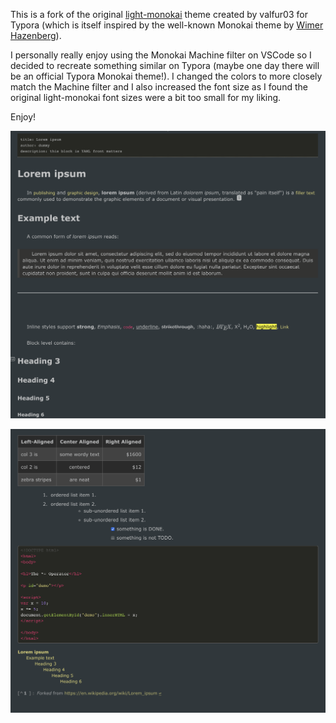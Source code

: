 This is a fork of the original [light-monokai](https://github.com/valfur03/Monokai-Theme-for-Typora) theme created by valfur03 for Typora (which is itself inspired by the well-known Monokai theme by [Wimer Hazenberg](https://monokai.pro/)).

I personally really enjoy using the Monokai Machine filter on VSCode so I decided to recreate something similar on Typora (maybe one day there will be an official Typora Monokai theme!). I changed the colors to more closely match the Machine filter and I also increased the font size as I found the original light-monokai font sizes were a bit too small for my liking.

Enjoy!

![1](1.png)

![2](2.png)
